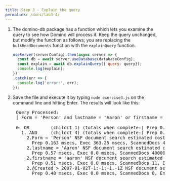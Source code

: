 ```yaml
---
title: Step 3 - Explain the query
permalink: /docs/lab3-4/
---
```


1. The domino-db package has a function which lets you examine the query to see how Domino will process it.  Keep the query unchanged, but modify the function as follows; you are replacing the `bulkReadDocuments` function with the `explainQuery` function.

    ```JavaScript
    useServer(serverConfig).then(async server => {
      const db = await server.useDatabase(databaseConfig);
      const explain = await db.explainQuery({ query: query});
      console.log(explain);
    })
    .catch(err => {
      console.log('error:', err);
    });
    ```

1. Save the file and execute it by typing `node exercise3.js` on the command line and hitting Enter.  The results will look like this:

  <pre>
    Query Processed:
    [ Form = 'Person' and lastname = 'Aaron' or firstname = 'aaron' and @Created > @dt('2007-01-02') ]

    0. OR   	 (childct 1) (totals when complete:) Prep 0.0 msecs, Exec 363.36 msecs, ScannedDocs 0, Entries 0, FoundDocs 0
      1. AND   	 (childct 4) (totals when complete:) Prep 0.0 msecs, Exec 363.32 msecs, ScannedDocs 40656, Entries 0, FoundDocs 0
        2.Form = 'Person' NSF document search estimated cost = 100
          Prep 0.163 msecs, Exec 363.25 msecs, ScannedDocs 40656, Entries 0, FoundDocs 40000
        2.lastname = 'Aaron' NSF document search estimated cost = 100
          Prep 0.57 msecs, Exec 0.0 msecs, ScannedDocs 40000, Entries 0, FoundDocs 11
        2.firstname = 'aaron' NSF document search estimated cost = 100
          Prep 0.51 msecs, Exec 0.0 msecs, ScannedDocs 11, Entries 0, FoundDocs 0
        2.@Created > 2007-01-02T-1:-1:-1.-1Z NSF document search estimated cost = 100
          Prep 0.48 msecs, Exec 0.0 msecs, ScannedDocs 0, Entries 0, FoundDocs 0
  </pre>

   